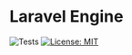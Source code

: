 # Laravel Engine

![Tests](https://github.com/paulhenri-l/laravel-engine-core/workflows/Tests/badge.svg)
[![License: MIT](https://img.shields.io/badge/License-MIT-blue.svg)](LICENSE)
